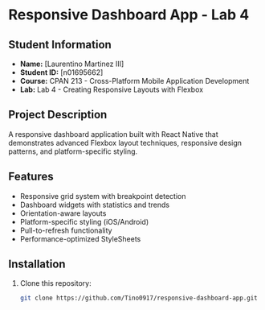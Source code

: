 # Responsive Dashboard App - Lab 4

## Student Information
- **Name:** [Laurentino Martinez III]
- **Student ID:** [n01695662]
- **Course:** CPAN 213 - Cross-Platform Mobile Application Development
- **Lab:** Lab 4 - Creating Responsive Layouts with Flexbox

## Project Description
A responsive dashboard application built with React Native that demonstrates advanced Flexbox layout techniques, responsive design patterns, and platform-specific styling.

## Features
- Responsive grid system with breakpoint detection
- Dashboard widgets with statistics and trends
- Orientation-aware layouts
- Platform-specific styling (iOS/Android)
- Pull-to-refresh functionality
- Performance-optimized StyleSheets

## Installation

1. Clone this repository:
   ```bash
   git clone https://github.com/Tino0917/responsive-dashboard-app.git